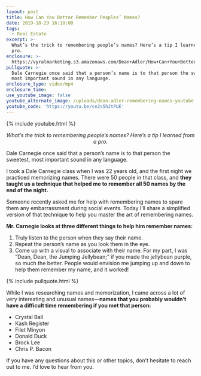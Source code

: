 ```yaml
---
layout: post
title: How Can You Better Remember Peoples’ Names?
date: 2019-10-29 16:18:00
tags:
  - Real Estate
excerpt: >-
  What’s the trick to remembering people’s names? Here’s a tip I learned from a
  pro.
enclosure: >-
  https://vyralmarketing.s3.amazonaws.com/Dean+Adler/How+Can+You+Better+Remember+Peoples+Names_.mp4
pullquote: >-
  Dale Carnegie once said that a person’s name is to that person the sweetest,
  most important sound in any language.
enclosure_type: video/mp4
enclosure_time:
use_youtube_image: false
youtube_alternate_image: /uploads/dean-adler-remembering-names-youtube.png
youtube_code: 'https://youtu.be/ce2s5hJtPUE'
---
```


{% include youtube.html %}

<p style="text-align: center;"><em>What’s the trick to remembering people’s names? Here’s a tip I learned from a pro.</em></p>

Dale Carnegie once said that a person’s name is to that person the sweetest, most important sound in any language.&nbsp;

I took a Dale Carnegie class when I was 22 years old, and the first night we practiced memorizing names. There were 50 people in that class, and **they taught us a technique that helped me to remember all 50 names by the end of the night.**&nbsp;

Someone recently asked me for help with remembering names to spare them any embarrassment during social events. Today I’ll share a simplified version of that technique to help you master the art of remembering names.

**Mr. Carnegie looks at three different things to help him remember names:**

1. Truly listen to the person when they say their name.
2. Repeat the person’s name as you look them in the eye.
3. Come up with a visual to associate with their name. For my part, I was “Dean, Dean, the Jumping Jellybean;” if you made the jellybean purple, so much the better. People would envision me jumping up and down to help them remember my name, and it worked\!

{% include pullquote.html %}

While I was researching names and memorization, I came across a lot of very interesting and unusual names—**names that you probably wouldn’t have a difficult time remembering if you met that person:**

* Crystal Ball
* Kash Register
* Filet Minyon
* Donald Duck
* Brock Lee
* Chris P. Bacon

If you have any questions about this or other topics, don’t hesitate to reach out to me. I’d love to hear from you.